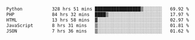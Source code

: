 <!--START_SECTION:waka-->

```txt
Python           328 hrs 51 mins █████████████████▒░░░░░░░   69.92 %
PHP              84 hrs 32 mins  ████▒░░░░░░░░░░░░░░░░░░░░   17.97 %
HTML             13 hrs 58 mins  ▓░░░░░░░░░░░░░░░░░░░░░░░░   02.97 %
JavaScript       8 hrs 31 mins   ▒░░░░░░░░░░░░░░░░░░░░░░░░   01.81 %
JSON             7 hrs 36 mins   ▒░░░░░░░░░░░░░░░░░░░░░░░░   01.62 %
```

<!--END_SECTION:waka-->
